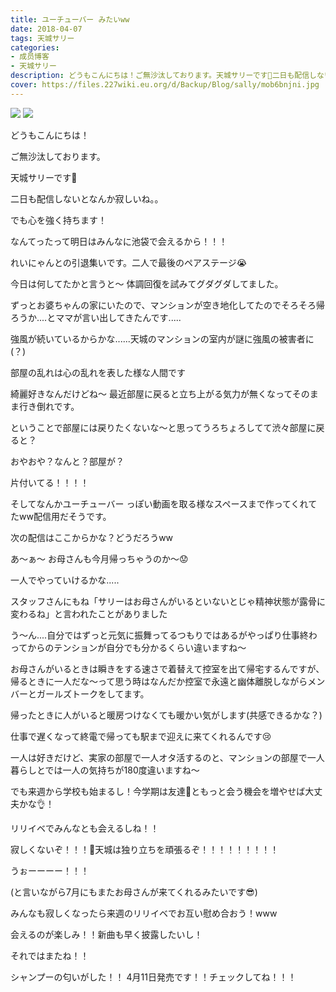 ```yaml
---
title: ユーチューバー みたいww
date: 2018-04-07
tags: 天城サリー
categories: 
- 成员博客
- 天城サリー
description: どうもこんにちは！ご無沙汰しております。天城サリーです🌸二日も配信しないとなんか寂しいね。。でも心を強く持ちます！なんてったって明日はみんなに池袋で会えるから！！！れいにゃんとの引退集いです。二人...
cover: https://files.227wiki.eu.org/d/Backup/Blog/sally/mob6bnjni.jpg 
---
```

![](https://files.227wiki.eu.org/d/Backup/Blog/sally/mob6bnjni.jpg)
![](https://files.227wiki.eu.org/d/Backup/Blog/sally/mobBw3tW8.jpg)

どうもこんにちは！




ご無沙汰しております。




天城サリーです🌸




二日も配信しないとなんか寂しいね。。




でも心を強く持ちます！




なんてったって明日はみんなに池袋で会えるから！！！




れいにゃんとの引退集いです。二人で最後のペアステージ😭




今日は何してたかと言うと〜 体調回復を試みてグダグダしてました。




ずっとお婆ちゃんの家にいたので、マンションが空き地化してたのでそろそろ帰ろうか....とママが言い出してきたんです.....




強風が続いているからかな......天城のマンションの室内が謎に強風の被害者に(？)




部屋の乱れは心の乱れを表した様な人間です




綺麗好きなんだけどね〜 最近部屋に戻ると立ち上がる気力が無くなってそのまま行き倒れです。




ということで部屋には戻りたくないな〜と思ってうろちょろしてて渋々部屋に戻ると？




おやおや？なんと？部屋が？




片付いてる！！！！



そしてなんかユーチューバー っぽい動画を取る様なスペースまで作ってくれてたww配信用だそうです。




次の配信はここからかな？どうだろうww




あ〜ぁ〜 お母さんも今月帰っちゃうのか〜😟




一人でやっていけるかな.....




スタッフさんにもね「サリーはお母さんがいるといないとじゃ精神状態が露骨に変わるね」と言われたことがありました




う〜ん....自分ではずっと元気に振舞ってるつもりではあるがやっぱり仕事終わってからのテンションが自分でも分かるくらい違いますね〜




お母さんがいるときは瞬きをする速さで着替えて控室を出て帰宅するんですが、帰るときに一人だな〜って思う時はなんだか控室で永遠と幽体離脱しながらメンバーとガールズトークをしてます。




帰ったときに人がいると暖房つけなくても暖かい気がします(共感できるかな？)




仕事で遅くなって終電で帰っても駅まで迎えに来てくれるんです😢




一人は好きだけど、実家の部屋で一人オタ活するのと、マンションの部屋で一人暮らしとでは一人の気持ちが180度違いますね〜 




でも来週から学校も始まるし！今学期は友達🤝ともっと会う機会を増やせば大丈夫かな👌！




リリイベでみんなとも会えるしね！！




寂しくないぞ！！！🤩天城は独り立ちを頑張るぞ！！！！！！！！！




うぉーーーー！！！




(と言いながら7月にもまたお母さんが来てくれるみたいです😎) 




みんなも寂しくなったら来週のリリイベでお互い慰め合おう！www 




会えるのが楽しみ！！新曲も早く披露したいし！




それではまたね！！


シャンプーの匂いがした！！ 4月11日発売です！！チェックしてね！！！





















